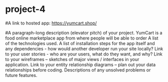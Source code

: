 # project-4

#A link to hosted app: 
https://yumcart.shop/

#A paragraph-long description (elevator pitch) of your project.
YumCart is a food online marketplace app from where people will be able to order
A list of the technologies used.
A list of installation steps for the app itself and any dependencies - how would another developer run your site locally?
Link to your user stories - who are your users, what do they want, and why?
Link to your wireframes – sketches of major views / interfaces in your application.
Link to your entity relationship diagrams – plan out your data relationships before coding.
Descriptions of any unsolved problems or future features.
